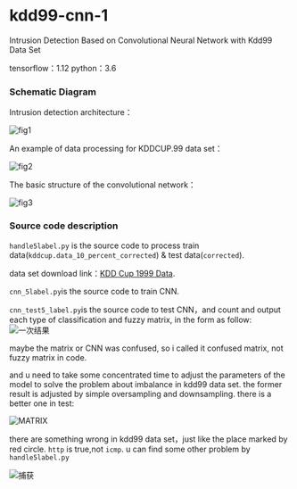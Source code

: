 # kdd99-cnn-1
Intrusion Detection Based on Convolutional Neural Network with Kdd99 Data Set

tensorflow：1.12
python：3.6

### Schematic Diagram
Intrusion detection architecture：

![fig1](kdd99-cnn-1\fig1.png)

An example of data processing for KDDCUP.99 data set：

![fig2](kdd99-cnn-1\fig2.png)

The basic structure of the convolutional network：

![fig3](kdd99-cnn-1\fig3.png)



### Source code description

`handle5label.py` is the source code to process train data(`kddcup.data_10_percent_corrected`) & test data(`corrected`).

data set download link：[KDD Cup 1999 Data](http://kdd.ics.uci.edu/databases/kddcup99/kddcup99.html).

`cnn_5label.py`is the source code to train CNN.

`cnn_test5_label.py`is the source code to test CNN，and count and output each type of classification and fuzzy matrix, in the form as follow:![一次结果](E:\workspace_github\kdd99-cnn-1\一次结果.JPG)

maybe the matrix or CNN  was confused, so i called it confused matrix, not fuzzy matrix in code.

and u need  to take some concentrated  time to adjust the parameters of the model to solve the problem about imbalance in kdd99 data set. the former result is adjusted by simple oversampling and downsampling. there is a better one in test:

![MATRIX](E:\workspace_github\kdd99-cnn-1\MATRIX.JPG)



there are something wrong in kdd99 data set，just like the place marked by red circle. `http` is true,not `icmp`. u can find some other problem by `handle5label.py`

![捕获](E:\workspace_github\kdd99-cnn-1\捕获.JPG)
